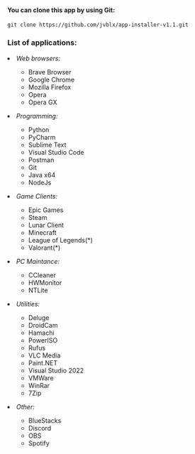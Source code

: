 <h4>You can clone this app by using Git: </h4>
   <p>
      <code>git clone https://github.com/jvblx/app-installer-v1.1.git </code></p>

<h3>List of applications: </h3>
<li><i> Web browsers: </i></li>
   <ul>
      <ul>
            <li> Brave Browser </li>
            <li> Google Chrome </li>
            <li> Mozilla Firefox </li>
            <li> Opera </li>
            <li> Opera GX </li>
      </ul>
   </ul>
<li><i> Programming: </i></li>
   <ul>
      <ul>
            <li> Python </li>
            <li> PyCharm </li>
            <li> Sublime Text </li>
            <li> Visual Studio Code </li>
            <li> Postman </li>
            <li> Git </li>
            <li> Java x64 </li>
            <li> NodeJs </li>
      </ul>
   </ul>
<li><i> Game Clients: </i></li>
   <ul>
      <ul>
            <li> Epic Games </li> 
            <li> Steam </li> 
            <li> Lunar Client </li>
            <li> Minecraft </li>
            <li> League of Legends(*) </li>
            <li> Valorant(*) </li>
      </ul>
   </ul>
<li><i> PC Maintance: </i></li>
   <ul>
      <ul>
            <li> CCleaner </li> 
            <li> HWMonitor </li>
            <li> NTLite </li>
      </ul>
   </ul>
<li><i> Utilities: </i></li>
   <ul>
      <ul>
            <li> Deluge </li> 
            <li> DroidCam </li> 
            <li> Hamachi </li>
            <li> PowerISO </li>
            <li> Rufus </li>
            <li> VLC Media </li>
            <li> Paint.NET </li>
            <li> Visual Studio 2022 </li>
            <li> VMWare </li>
            <li> WinRar </li>
            <li> 7Zip </li>
      </ul>
   </ul>
<li><i> Other: </i></li>
   <ul>
      <ul>
            <li> BlueStacks </li> 
            <li> Discord </li> 
            <li> OBS </li>
            <li> Spotify </li>
      </ul>
   </ul>
